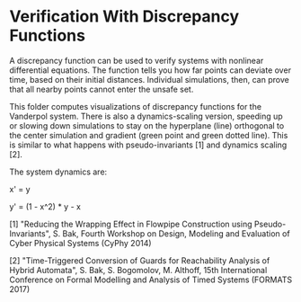 # Verification With Discrepancy Functions

A discrepancy function can be used to verify systems with nonlinear differential equations. The function tells you how far points can deviate over time, based on their initial distances. Individual simulations, then, can prove that all nearby points cannot enter the unsafe set.

This folder computes visualizations of discrepancy functions for the Vanderpol system. There is also a dynamics-scaling version, speeding up or slowing down simulations to stay on the hyperplane (line) orthogonal to the center simulation and gradient (green point and green dotted line). This is similar to what happens with pseudo-invariants [1] and dynamics scaling [2].

The system dynamics are:

x' = y

y' = (1 - x^2) * y - x

[1] "Reducing the Wrapping Effect in Flowpipe Construction using Pseudo-Invariants", S. Bak, Fourth Workshop on Design, Modeling and Evaluation of Cyber Physical Systems (CyPhy 2014)

[2] "Time-Triggered Conversion of Guards for Reachability Analysis of Hybrid Automata", S. Bak, S. Bogomolov, M. Althoff, 15th International Conference on Formal Modelling and Analysis of Timed Systems (FORMATS 2017)
